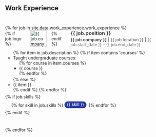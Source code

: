 
<style>
.badge {
  display: inline-block;
  padding: 0.10em 0.55em;     /* less vertical/horizontal padding */
  margin: 0 3px 6px 0;        /* tighter, less gap between */
  font-size: 13px;            /* smaller for tag feel */
  color: #fff;
  background-color: #2637a1;  /* your blue */
  border-radius: 16px;        /* slightly rounder */
  font-weight: 500;           /* medium, not bold */
  letter-spacing: 0.02em;
  line-height: 1.5;
  box-shadow: 0 1px 2px rgba(0,0,0,0.05);
  vertical-align: middle;
  transition: background 0.2s;
}

.badge:hover {
  background-color: #1a237e;
  cursor: pointer;
}

.work-details ul {
    margin-bottom: 0.2em !important;
}
.work-details ul ul {
    margin-bottom: 0 !important;   /* For nested lists */
    margin-top: 0 !important;
}

</style>


<h1 id="work-experience"></h1>

<h2 style="margin: 60px 0px 15px;">Work Experience</h2>
<div style="height:15px;"></div>



<div class="work-experience">
  <ul class="work-exp-list" style="list-style: none; padding-left: 0;">
    {% for job in site.data.work_experience.work_experience %}
    <li class="work-exp-item" style="margin-bottom: 40px;">
      <div class="work-header" style="display: flex; align-items: center; gap: 16px;">
        {% if job.logo %}
          <img src="{{ job.logo }}" alt="{{ job.company }} logo" class="work-logo"
            style="height: 54px; width: 54px; object-fit: contain; margin: 0; display: block;">
        {% endif %}
        <div>
          <h3 style="margin:0 0 2px 0; font-size:1.18em; font-weight: 600; line-height: 1.2;">
            {{ job.position }}
          </h3>
          <span class="work-company" style="font-weight:500;">
            {{ job.company }}
          </span>
          | <span class="work-location" style="color:#444;">
            {{ job.location }}
          </span>
          | <span class="work-dates" style="color:#666; font-size: 0.97em;">
            {{ job.start_date }} – {{ job.end_date }}
          </span>
        </div>
      </div>
      <ul class="work-details" style="margin: 10px 0 6px 0; padding-left: 26px;">
        {% for item in job.description %}
          {% if item contains 'courses' %}
            <li>
              Taught undergraduate courses:
              <ul style="padding-left:20px;">
                {% for course in item.courses %}
                  <li>{{ course }}</li>
                {% endfor %}
              </ul>
            </li>
          {% else %}
            <li>{{ item }}</li>
          {% endif %}
        {% endfor %}
      </ul>
      {% if job.skills %}
      <div class="work-skills" style="margin-top: 7px;padding-left: 20px;">
        {% for skill in job.skills %}
        <span class="badge">{{ skill }}</span>
        {% endfor %}
      </div>
      {% endif %}
    </li>
    {% endfor %}
  </ul>
</div>




<!-- 


<div class="work-experience">
  <ul class="work-exp-list" style="list-style: none; padding-left: 0;">
    {% for job in site.data.work_experience.work_experience %}
    <li class="work-exp-item" style="margin-bottom: 32px;">
      <div class="work-header" style="display: flex; align-items: center; gap: 16px;">
        {% if job.logo %}
          <img src="{{ job.logo }}" alt="{{ job.company }} logo" class="work-logo"
            style="height: 54px; width: 54px; object-fit: contain; margin: 0; display: block;">
        {% endif %}
        <div>
          <h3 style="margin:0 0 2px 0; font-size:1.18em; font-weight: 600; line-height: 1.2;">
            {{ job.position }}
          </h3>
          <span class="work-company" style="font-weight:500;">
            {{ job.company }}
          </span>
          | <span class="work-location" style="color:#444;">
            {{ job.location }}
          </span>
          | <span class="work-dates" style="color:#666; font-size: 0.97em;">
            {{ job.start_date }} – {{ job.end_date }}
          </span>
        </div>
      </div>
      <ul class="work-details" style="margin: 10px 0 6px 0; padding-left: 26px;">
        {% for item in job.description %}
        <li>{{ item }}</li>
        {% endfor %}
      </ul>
      {% if job.skills %}
      <div class="work-skills" style="margin-top: 7px;">
        {% for skill in job.skills %}
        <span class="badge">{{ skill }}</span>
        {% endfor %}
      </div>
      {% endif %}
    </li>
    {% endfor %}
  </ul>
</div>


 -->
